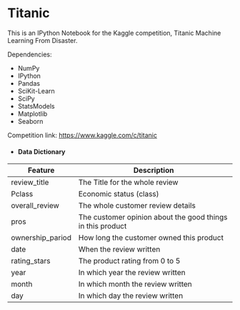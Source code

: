 # Titanic


This is  an IPython Notebook for the Kaggle competition, Titanic Machine Learning From Disaster.


Dependencies:
- NumPy
- IPython
- Pandas
- SciKit-Learn
- SciPy
- StatsModels
- Matplotlib
- Seaborn


Competition link: https://www.kaggle.com/c/titanic


-  #### Data Dictionary

|Feature|Description|
|-------|---|
|review_title|The Title for the whole review| 
|Pclass|Economic status (class)| 
|overall_review|The whole customer review details| 
|pros|The customer opinion about the good things in this product| 
|ownership_pariod|How long the customer owned this product| 
|date|When the review written| 
|rating_stars|The product rating from 0 to 5| 
|year|In which year the review written| 
|month|In which month the review written|
|day|In which day the review written| 


